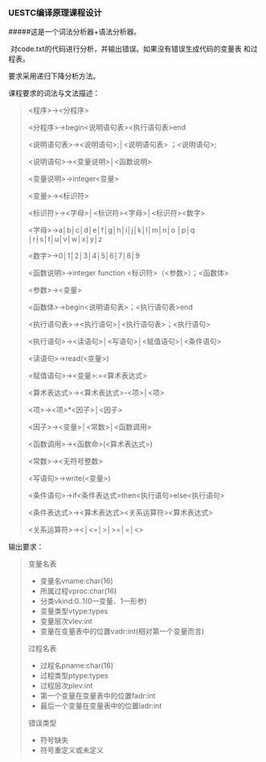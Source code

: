 ### UESTC编译原理课程设计



#####这是一个词法分析器+语法分析器。

​	对code.txt的代码进行分析，并输出错误。如果没有错误生成代码的变量表		和过程表。

要求采用递归下降分析方法。

课程要求的词法与文法描述：

> <程序>→<分程序>
>
> <分程序>→begin<说明语句表><执行语句表>end
>
> <说明语句表>→<说明语句>;│<说明语句表> ；<说明语句>;
>
> <说明语句>→<变量说明>│<函数说明>
>
> <变量说明>→integer<变量>
>
> <变量>→<标识符>
>
> <标识符>→<字母>│<标识符><字母>│<标识符><数字>
>
> <字母>→a│b│c│d│e│f│g│h│i│j│k│l│m│n│o │p│q │r│s│t│u│v│w│x│y│z
>
> <数字>→0│1│2│3│4│5│6│7│8│9
>
> <函数说明>→integer function <标识符>（<参数>）；<函数体>
>
> <参数>→<变量>
>
> <函数体>→begin<说明语句表>；<执行语句表>end
>
> <执行语句表>→<执行语句>│<执行语句表>；<执行语句>
>
> <执行语句>→<读语句>│<写语句>│<赋值语句>│<条件语句>
>
> <读语句>→read(<变量>)
>
> <赋值语句>→<变量>:=<算术表达式>
>
> <算术表达式>→<算术表达式>-<项>│<项>
>
> <项>→<项>*<因子>│<因子>
>
> <因子>→<变量>│<常数>│<函数调用>
>
> <函数调用>-><函数命>(<算术表达式>)
>
> <常数>→<无符号整数>
>
> <写语句>→write(<变量>)
>
> <条件语句>→if<条件表达式>then<执行语句>else<执行语句>
>
> <条件表达式>→<算术表达式><关系运算符><算术表达式>
>
> <关系运算符>→<│<=│>│>=│=│<>





输出要求：

> 变量名表
>
> - 变量名vname:char(16)
> - 所属过程vproc:char(16)
> - 分类vkind:0..1(0—变量、1—形参)
> - 变量类型vtype:types
> - 变量层次vlev:int
> - 变量在变量表中的位置vadr:int(相对第一个变量而言)
>
> 过程名表
>
> - 过程名pname:char(16)
> - 过程类型ptype:types
> - 过程层次plev:int
> - 第一个变量在变量表中的位置fadr:int
> - 最后一个变量在变量表中的位置ladr:int
>
> 错误类型
>
> - 符号缺失
> - 符号重定义或未定义

